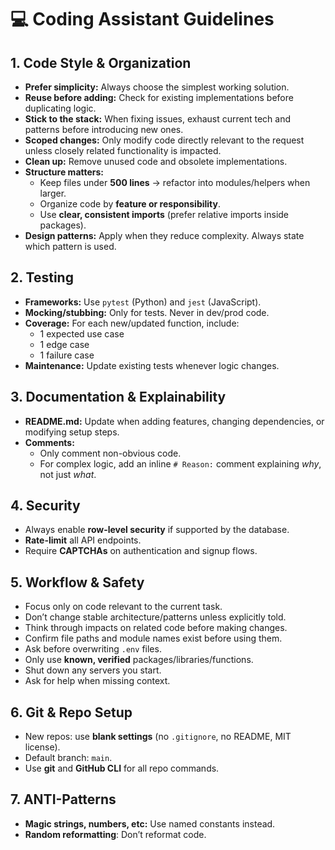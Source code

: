 # 💻 Coding Assistant Guidelines

## 1. Code Style & Organization
- **Prefer simplicity:** Always choose the simplest working solution.  
- **Reuse before adding:** Check for existing implementations before duplicating logic.  
- **Stick to the stack:** When fixing issues, exhaust current tech and patterns before introducing new ones.  
- **Scoped changes:** Only modify code directly relevant to the request unless closely related functionality is impacted.  
- **Clean up:** Remove unused code and obsolete implementations.  
- **Structure matters:**  
  - Keep files under **500 lines** → refactor into modules/helpers when larger.  
  - Organize code by **feature or responsibility**.  
  - Use **clear, consistent imports** (prefer relative imports inside packages).  
- **Design patterns:** Apply when they reduce complexity. Always state which pattern is used.  

## 2. Testing
- **Frameworks:** Use `pytest` (Python) and `jest` (JavaScript).  
- **Mocking/stubbing:** Only for tests. Never in dev/prod code.  
- **Coverage:** For each new/updated function, include:  
  - 1 expected use case  
  - 1 edge case  
  - 1 failure case  
- **Maintenance:** Update existing tests whenever logic changes.  

## 3. Documentation & Explainability
- **README.md:** Update when adding features, changing dependencies, or modifying setup steps.  
- **Comments:**  
  - Only comment non-obvious code.  
  - For complex logic, add an inline `# Reason:` comment explaining *why*, not just *what*.  

## 4. Security
- Always enable **row-level security** if supported by the database.  
- **Rate-limit** all API endpoints.  
- Require **CAPTCHAs** on authentication and signup flows.  

## 5. Workflow & Safety
- Focus only on code relevant to the current task.  
- Don’t change stable architecture/patterns unless explicitly told.  
- Think through impacts on related code before making changes.  
- Confirm file paths and module names exist before using them.  
- Ask before overwriting `.env` files.  
- Only use **known, verified** packages/libraries/functions.  
- Shut down any servers you start.  
- Ask for help when missing context.  

## 6. Git & Repo Setup
- New repos: use **blank settings** (no `.gitignore`, no README, MIT license).  
- Default branch: `main`.  
- Use **git** and **GitHub CLI** for all repo commands.  

## 7. ANTI-Patterns
- **Magic strings, numbers, etc:** Use named constants instead.  
- **Random reformatting**: Don’t reformat code.
